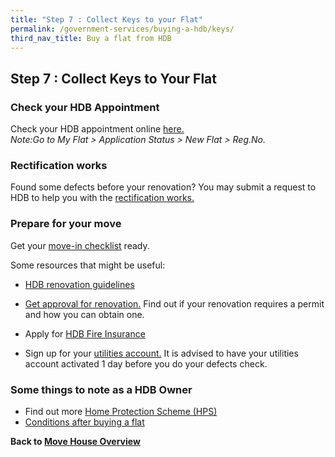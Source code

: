 ```yaml
---
title: "Step 7 : Collect Keys to your Flat"
permalink: /government-services/buying-a-hdb/keys/
third_nav_title: Buy a flat from HDB
---
```


## Step 7 : Collect Keys to Your Flat

### Check your HDB Appointment

Check your HDB appointment online <a href="https://services2.hdb.gov.sg/webapp/SX05AWSPCP/SX05PSPCPLogin.jsp" target="_blank">here.</a><br>
*Note:Go to My Flat > Application Status > New Flat > Reg.No.*


### Rectification works

Found some defects before your renovation? You may submit a request to HDB to help you with the <a href="https://www.hdb.gov.sg/cs/infoweb/residential/living-in-an-hdb-flat/moving-in/rectification-work-for-new-flats&rendermode=preview" target="_blank">rectification works.</a>


### Prepare for your move

Get your <a href="/government-services/buying-a-hdb/move-in/">move-in checklist</a> ready.

Some resources that might be useful:

- <a href="https://www.hdb.gov.sg/cs/infoweb/residential/living-in-an-hdb-flat/renovation&rendermode=preview" target="_blank">HDB renovation guidelines</a>

- <a href="https://www.hdb.gov.sg/cs/infoweb/residential/living-in-an-hdb-flat/renovation/applying-for-approval" target="_blank">Get approval for renovation.</a> Find out if your renovation requires a permit and how you can obtain one.

- Apply for <a href="https://www.hdb.gov.sg/cs/infoweb/residential/living-in-an-hdb-flat/fire-insurance" target="_blank">HDB Fire Insurance</a>

- Sign up for your <a href="https://www.spgroup.com.sg/home" target="_blank">utilities account.</a> It is advised to have your utilities account activated 1 day before you do your defects check.


### Some things to note as a HDB Owner

- Find out more <a href="https://www.cpf.gov.sg/eSvc/Web/Schemes/ApplyOrAdjustHpsCover/ImportantNotes" target="_blank">Home Protection Scheme (HPS)</a>
- <a href="https://www.hdb.gov.sg/cs/infoweb/residential/buying-a-flat/new/conditions-after-buying?anchor=takingahousing" target="_blank">Conditions after buying a flat</a>

**Back to [Move House Overview](/government-services/move-house/overview/)**
